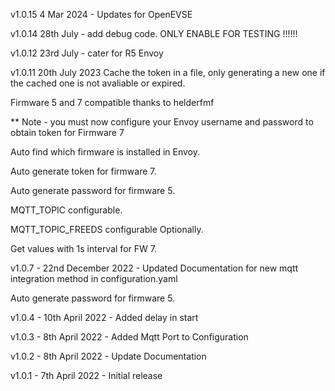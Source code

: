 v1.0.15 4 Mar 2024 - Updates for OpenEVSE 

v1.0.14 28th July - add debug code. ONLY ENABLE FOR TESTING !!!!!!

v1.0.12 23rd July - cater for R5 Envoy

v1.0.11 20th July 2023 Cache the token in a file, only generating a new one if the cached one is not avaliable or expired.

Firmware 5 and 7 compatible thanks to helderfmf

** Note - you must now configure your Envoy username and password to obtain token for Firmware 7

Auto find which firmware is installed in Envoy.

Auto generate token for firmware 7.

Auto generate password for firmware 5.

MQTT_TOPIC configurable.

MQTT_TOPIC_FREEDS configurable Optionally.

Get values with 1s interval for FW 7.

v1.0.7      - 22nd December 2022 - Updated Documentation for new mqtt integration method in configuration.yaml

Auto generate password for firmware 5.

v1.0.4      - 10th April 2022 - Added delay in start

v1.0.3      - 8th April 2022 - Added Mqtt Port to Configuration

v1.0.2      - 8th April 2022 - Update Documentation

v1.0.1      - 7th April 2022 - Initial release
